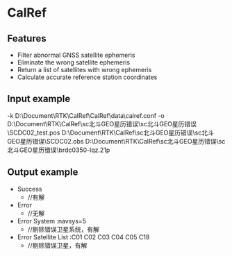 # CalRef

## Features
- Filter abnormal GNSS satellite ephemeris
- Eliminate the wrong satellite ephemeris 
- Return a list of satellites with wrong ephemeris
- Calculate accurate reference station coordinates

## Input example
  -k D:\\Document\\RTK\\CalRef\\CalRef\\data\\calref.conf -o D:\\Document\\RTK\\CalRef\\sc北斗GEO星历错误\\sc北斗GEO星历错误\\SCDC02_test.pos D:\\Document\\RTK\\CalRef\\sc北斗GEO星历错误\\sc北斗GEO星历错误\\SCDC02.obs D:\\Document\\RTK\\CalRef\\sc北斗GEO星历错误\\sc北斗GEO星历错误\\brdc0350-lqz.21p

## Output example
- Success
  - //有解
- Error
  - //无解
- Error System :navsys=5
  - //剔除错误卫星系统，有解
- Error Satellite List :C01 C02 C03 C04 C05 C18
  - //剔除错误卫星，有解
